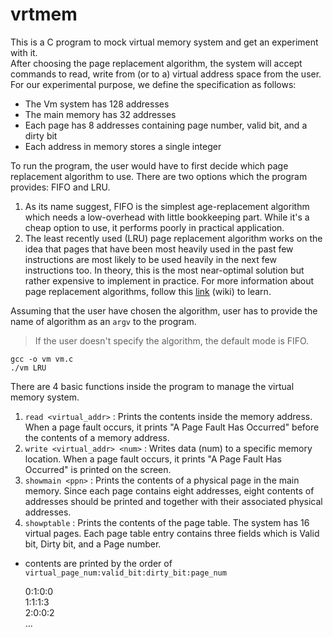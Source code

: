 # vrtmem
This is a C program to mock virtual memory system and get an experiment with it.\
After choosing the page replacement algorithm, the system will accept commands to read, write from (or to a) virtual address space from the user. For our experimental purpose, we define the specification as follows:
- The Vm system has 128 addresses
- The main memory has 32 addresses
- Each page has 8 addresses containing page number, valid bit, and a dirty bit
- Each address in memory stores a single integer

To run the program, the user would have to first decide which page replacement algorithm to use. There are two options which the program provides: FIFO and LRU.
1. As its name suggest, FIFO is the simplest age-replacement algorithm which needs a low-overhead with little bookkeeping part. While it's a cheap option to use, it performs poorly in practical application.
2. The least recently used (LRU) page replacement algorithm works on the idea that pages that have been most heavily used in the past few instructions are most likely to be used heavily in the next few instructions too. In theory, this is the most near-optimal solution but rather expensive to implement in practice. For more information about page replacement algorithms, follow this [link](https://en.wikipedia.org/wiki/Page_replacement_algorithm) (wiki) to learn.

Assuming that the user have chosen the algorithm, user has to provide the name of algorithm as an `argv` to the program.
> If the user doesn't specify the algorithm, the default mode is FIFO.

```
gcc -o vm vm.c
./vm LRU
```

There are 4 basic functions inside the program to manage the virtual memory system.
1. `read <virtual_addr>` : Prints the contents inside the memory address. When a page fault occurs, it prints "A Page Fault Has Occurred" before the contents of a memory address.
2. `write <virtual_addr> <num>` : Writes data (num) to a specific memory location. When a page fault occurs, it prints "A Page Fault Has Occurred" is printed on the screen.
3. `showmain <ppn>` : Prints the contents of a physical page in the main memory. Since each page contains eight addresses, eight contents of addresses should be printed and together with their associated physical addresses.
4. `showptable` : Prints the contents of the page table. The system has 16 virtual pages. Each page table entry contains three fields which is Valid bit, Dirty bit, and a Page number.
- contents are printed by the order of `virtual_page_num:valid_bit:dirty_bit:page_num`

  0:1:0:0\
  1:1:1:3\
  2:0:0:2\
  ...
